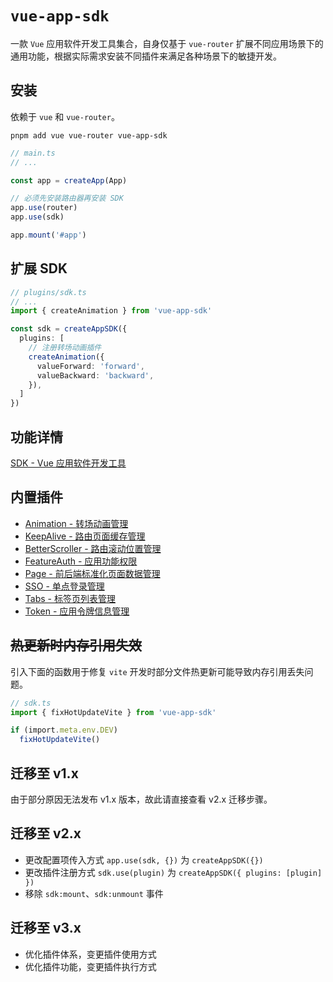 # `vue-app-sdk`

一款 `Vue` 应用软件开发工具集合，自身仅基于 `vue-router` 扩展不同应用场景下的通用功能，根据实际需求安装不同插件来满足各种场景下的敏捷开发。

## 安装

依赖于 `vue` 和 `vue-router`。

```shell
pnpm add vue vue-router vue-app-sdk
```

```ts
// main.ts
// ...

const app = createApp(App)

// 必须先安装路由器再安装 SDK
app.use(router)
app.use(sdk)

app.mount('#app')
```

## 扩展 SDK

```ts
// plugins/sdk.ts
// ...
import { createAnimation } from 'vue-app-sdk'

const sdk = createAppSDK({
  plugins: [
    // 注册转场动画插件
    createAnimation({
      valueForward: 'forward',
      valueBackward: 'backward',
    }),
  ]
})
```

## 功能详情

[SDK - Vue 应用软件开发工具](https://github.com/l246804/vue-app-sdk/wiki/SDK)

## 内置插件

- [Animation - 转场动画管理](https://github.com/l246804/vue-app-sdk/wiki/Animation)
- [KeepAlive - 路由页面缓存管理](https://github.com/l246804/vue-app-sdk/wiki/KeepAlive)
- [BetterScroller - 路由滚动位置管理](https://github.com/l246804/vue-app-sdk/wiki/BetterScroller)
- [FeatureAuth - 应用功能权限](https://github.com/l246804/vue-app-sdk/wiki/FeatureAuth)
- [Page - 前后端标准化页面数据管理](https://github.com/l246804/vue-app-sdk/wiki/Page)
- [SSO - 单点登录管理](https://github.com/l246804/vue-app-sdk/wiki/SSO)
- [Tabs - 标签页列表管理](https://github.com/l246804/vue-app-sdk/wiki/Tabs)
- [Token - 应用令牌信息管理](https://github.com/l246804/vue-app-sdk/wiki/Token)

## ~~热更新时内存引用失效~~

引入下面的函数用于修复 `vite` 开发时部分文件热更新可能导致内存引用丢失问题。

```ts
// sdk.ts
import { fixHotUpdateVite } from 'vue-app-sdk'

if (import.meta.env.DEV)
  fixHotUpdateVite()
```

## 迁移至 v1.x

由于部分原因无法发布 v1.x 版本，故此请直接查看 v2.x 迁移步骤。

## 迁移至 v2.x

- 更改配置项传入方式 `app.use(sdk, {})` 为 `createAppSDK({})`
- 更改插件注册方式 `sdk.use(plugin)` 为 `createAppSDK({ plugins: [plugin] })`
- 移除 `sdk:mount`、`sdk:unmount` 事件

## 迁移至 v3.x

- 优化插件体系，变更插件使用方式
- 优化插件功能，变更插件执行方式
